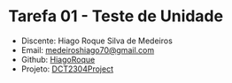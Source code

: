 # Tarefa 01 - Teste de Unidade

* Discente: Hiago Roque Silva de Medeiros
* Email: medeiroshiago70@gmail.com
* Github: [HiagoRoque](https://github.com/HiagoRoque)
* Projeto: [DCT2304Project](https://github.com/HiagoRoque/DCT2304Project/tree/main)
